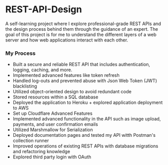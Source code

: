# REST-API-Design
A self-learning project where I explore professional-grade REST APIs and the design process behind them through the guidance of an expert. 
The goal of this project is for me to understand the different layers of a web server and how web applications interact with each other.

### My Process
- Built a secure and reliable REST API that includes authentication, logging, caching, and more.
- Implemented advanced features like token refresh
- Handled log-outs and prevented abuse with Json Web Token (JWT) blacklisting
- Utilized object-oriented design to avoid redundant code
- Stored resources within a SQL database
- Deployed the application to Heroku + explored application deployment to AWS
- Set up Cloudflare
Advanced Features
- Implemented advanced functionality in the API such as image upload, payments, and user confirmation emails
- Utilized Marshmallow for Serialization
- Deployed documentation pages and tested my API witth Postman's collection runner
- Improved operations of existing REST APIs with database migrations and refactoring knowledge
- Explored third party login with OAuth
